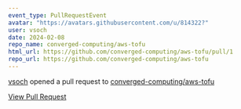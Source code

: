 ```yaml
---
event_type: PullRequestEvent
avatar: "https://avatars.githubusercontent.com/u/814322?"
user: vsoch
date: 2024-02-08
repo_name: converged-computing/aws-tofu
html_url: https://github.com/converged-computing/aws-tofu/pull/1
repo_url: https://github.com/converged-computing/aws-tofu
---
```


<a href='https://github.com/vsoch' target='_blank'>vsoch</a> opened a pull request to <a href='https://github.com/converged-computing/aws-tofu' target='_blank'>converged-computing/aws-tofu</a>

<a href='https://github.com/converged-computing/aws-tofu/pull/1' target='_blank'>View Pull Request</a>
